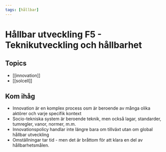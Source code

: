 ```yaml
---
tags: [hållbar]
---
```

# Hållbar utveckling F5 - Teknikutveckling och hållbarhet

## Topics
- [[innovation]]
- [[solcell]]

## Kom ihåg
- Innovation är en komplex process osm är beroende av många olika aktörer och varje specifik kontext
- Socio-tekniska system är beroende teknik, men också lagar, standarder, tumregler, vanor, normer, m.m.
- Innovationspolicy handlar inte längre bara om tillväxt utan om global hållbar utveckling
- Omställningar tar tid - men det är bråttom för att klara en del av hållbarhetsmålen. 
